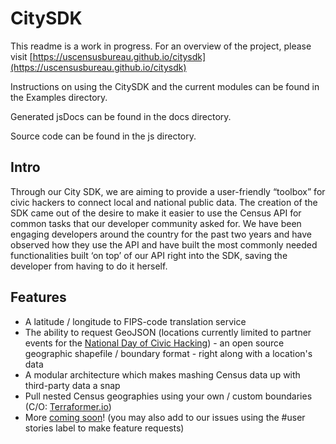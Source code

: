 # CitySDK #

This readme is a work in progress. For an overview of the project, please visit [https://uscensusbureau.github.io/citysdk](https://uscensusbureau.github.io/citysdk)

Instructions on using the CitySDK and the current modules can be found in the Examples directory.

Generated jsDocs can be found in the docs directory.

Source code can be found in the js directory.

## Intro

Through our City SDK, we are aiming to provide a user-friendly “toolbox” for civic hackers to connect local and national public data. The creation of the SDK came out of the desire to make it easier to use the Census API for common tasks that our developer community asked for. We have been engaging developers around the country for the past two years and have observed how they use the API and have built the most commonly needed functionalities built ‘on top’ of our API right into the SDK, saving the developer from having to do it herself. 

## Features

- A latitude / longitude to FIPS-code translation service
- The ability to request GeoJSON (locations currently limited to partner events for the [National Day of Civic Hacking](http://hackforchange.org/)) - an open source geographic shapefile / boundary format - right along with a location's data
- A modular architecture which makes mashing Census data up with third-party data a snap
- Pull nested Census geographies using your own / custom boundaries (C/O: [Terraformer.io](http://terraformer.io/))
- More [coming soon](https://waffle.io/uscensusbureau/citysdk)! (you may also add to our issues using the #user stories label to make feature requests)

